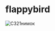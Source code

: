 # flappybird
![С321нимок](https://user-images.githubusercontent.com/112538924/187609654-9c0f6141-dc92-447c-853e-4f746305b523.PNG)
